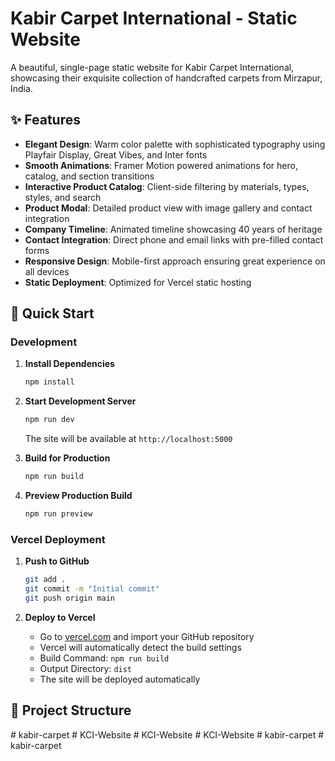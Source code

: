 # Kabir Carpet International - Static Website

A beautiful, single-page static website for Kabir Carpet International, showcasing their exquisite collection of handcrafted carpets from Mirzapur, India.

## ✨ Features

- **Elegant Design**: Warm color palette with sophisticated typography using Playfair Display, Great Vibes, and Inter fonts
- **Smooth Animations**: Framer Motion powered animations for hero, catalog, and section transitions  
- **Interactive Product Catalog**: Client-side filtering by materials, types, styles, and search
- **Product Modal**: Detailed product view with image gallery and contact integration
- **Company Timeline**: Animated timeline showcasing 40 years of heritage
- **Contact Integration**: Direct phone and email links with pre-filled contact forms
- **Responsive Design**: Mobile-first approach ensuring great experience on all devices
- **Static Deployment**: Optimized for Vercel static hosting

## 🚀 Quick Start

### Development

1. **Install Dependencies**
   ```bash
   npm install
   ```

2. **Start Development Server**
   ```bash
   npm run dev
   ```
   The site will be available at `http://localhost:5000`

3. **Build for Production**
   ```bash
   npm run build
   ```

4. **Preview Production Build**
   ```bash
   npm run preview
   ```

### Vercel Deployment

1. **Push to GitHub**
   ```bash
   git add .
   git commit -m "Initial commit"
   git push origin main
   ```

2. **Deploy to Vercel**
   - Go to [vercel.com](https://vercel.com) and import your GitHub repository
   - Vercel will automatically detect the build settings
   - Build Command: `npm run build`
   - Output Directory: `dist`
   - The site will be deployed automatically

## 📁 Project Structure

#   k a b i r - c a r p e t  
 #   K C I - W e b s i t e  
 #   K C I - W e b s i t e  
 #   K C I - W e b s i t e  
 #   k a b i r - c a r p e t  
 #   k a b i r - c a r p e t  
 